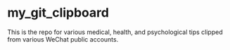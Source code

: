 # my_git_clipboard
This is the repo for various medical, health, and psychological tips clipped from various WeChat public accounts.
